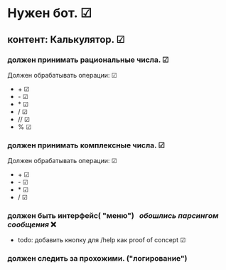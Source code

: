 # Нужен бот. &#9745;
## контент: Калькулятор. &#9745;
### должен принимать рациональные числа. &#9745;
Должен обрабатывать операции: &#9745;
* \+ &#9745;
* \- &#9745;
* \* &#9745;
* / &#9745;
* // &#9745;
* % &#9745;
### должен принимать комплексные числа. &#9745;
Должен обрабатывать операции: &#9745;
* \+ &#9745;
* \- &#9745;
* \* &#9745;
* / &#9745;
### должен быть интерфейс( "меню")&nbsp;&nbsp; _обошлись парсингом сообщения_ &#10060;
* todo: добавить кнопку для /help как proof of concept &#9745;
### должен следить за прохожими. ("логирование")
